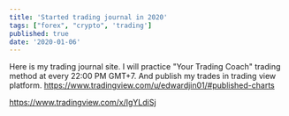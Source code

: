 ```yaml
---
title: 'Started trading journal in 2020'
tags: ["forex", "crypto", 'trading']
published: true
date: '2020-01-06'
---
```


Here is my trading journal site. I will practice "Your Trading Coach" trading method at every 22:00 PM GMT+7. And publish my trades in trading view platform.
https://www.tradingview.com/u/edwardjin01/#published-charts

https://www.tradingview.com/x/IgYLdiSj
